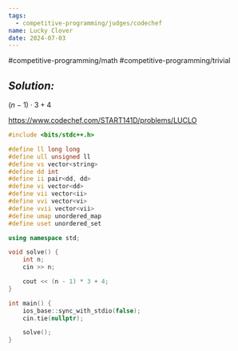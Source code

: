 ```yaml
---
tags:
  - competitive-programming/judges/codechef
name: Lucky Clover
date: 2024-07-03
---
```

#competitive-programming/math #competitive-programming/trivial 
## _Solution:_
$(n-1)\cdot 3+4$

https://www.codechef.com/START141D/problems/LUCLO
```cpp
#include <bits/stdc++.h>

#define ll long long
#define ull unsigned ll
#define vs vector<string>
#define dd int
#define ii pair<dd, dd>
#define vi vector<dd>
#define vii vector<ii>
#define vvi vector<vi>
#define vvii vector<vii>
#define umap unordered_map
#define uset unordered_set

using namespace std;

void solve() {
    int n;
    cin >> n;

    cout << (n - 1) * 3 + 4;
}

int main() {
    ios_base::sync_with_stdio(false);
    cin.tie(nullptr);

    solve();
}

```